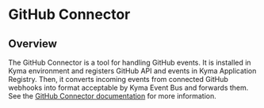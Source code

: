 # GitHub Connector

## Overview

The GitHub Connector is a tool for handling GitHub events. It is installed in Kyma environment and registers GitHub API and events in Kyma Application Registry. Then, it converts incoming events from connected GitHub webhooks into format acceptable by Kyma Event Bus and forwards them. See the [GitHub Connector documentation](/docs/github-connector) for more information.
